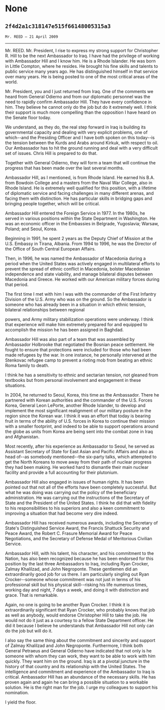 # None
## `2f4d2a1c318147e515f66148005315a3`
`Mr. REED — 21 April 2009`

---


Mr. REED. Mr. President, I rise to express my strong support for 
Christopher R. Hill to be the next Ambassador to Iraq. I have had the 
privilege of working with Ambassador Hill and I know him. He is a Rhode 
Islander. He was born in Little Compton, where he resides. He brought 
his fine skills and talents to public service many years ago. He has 
distinguished himself in that service over many years. He is being 
posted to one of the most critical areas of the world.

Mr. President, you and I just returned from Iraq. One of the comments 
we heard from General Odierno and from our diplomatic personnel was the 
need to rapidly confirm Ambassador Hill. They have every confidence in 
him. They believe he cannot only do the job but do it extremely well. I 
think their support is much more compelling than the opposition I have 
heard on the Senate floor today.

We understand, as they do, the real step forward in Iraq is building 
its governmental capacity and dealing with very explicit problems, one 
of which--and the Presiding Officer and I have both spoken on this 
today--is the tension between the Kurds and Arabs around Kirkuk, with 
respect to oil. Our Ambassador has to hit the ground running and deal 
with a very difficult set of issues. Chris Hill is prepared to do that.

Together with General Odierno, they will form a team that will 
continue the progress that has been made over the last several months.

Ambassador Hill, as I mentioned, is from Rhode Island. He earned his 
B.A. from Bowdoin College and a masters from the Naval War College, 
also in Rhode Island. He is extremely well qualified for this position, 
with a lifetime of diplomatic service and facing challenges in many 
different arenas, and facing them with distinction. He has particular 
skills in bridging gaps and bringing people together, which will be 
critical.

Ambassador Hill entered the Foreign Service in 1977. In the 1980s, he 
served in various positions within the State Department in Washington. 
He was an economic officer in the Embassies in Belgrade, Yugoslavia; 
Warsaw, Poland; and Seoul, Korea.

Beginning in 1991, he spent 2 years as the Deputy Chief of Mission at 
the U.S. Embassy in Tirana, Albania. From 1994 to 1996, he was the 
Director of the Office of South Central European Affairs.

Then, in 1996, he was named the Ambassador of Macedonia during a 
period when the United States was actively engaged in multilateral 
efforts to prevent the spread of ethnic conflict in Macedonia, bolster 
Macedonian independence and state viability, and manage bilateral 
disputes between Macedonia and Greece. He worked with our American 
military forces during that period.

The first time I met with him I was with the commander of the First 
Infantry Division of the U.S. Army who was on the ground. So the 
Ambassador is someone who has already been in a situation in which 
ethnic tension, bilateral relationships between regional


powers, and Army military stabilization operations were underway. I 
think that experience will make him extremely prepared for and equipped 
to accomplish the mission he has been assigned in Baghdad.

Ambassador Hill was also part of a team that was assembled by 
Ambassador Holbrooke that negotiated the Bosnian peace settlement. He 
fought to ensure that protections were included for those who had been 
made refugees by the war. In one instance, he personally intervened at 
the Stenkovac refugee camp to prevent a rioting mob from beating an 
ethnic Roma family to death.

I think he has a sensitivity to ethnic and sectarian tension, not 
gleaned from textbooks but from personal involvement and engagement in 
these situations.

In 2004, he returned to Seoul, Korea, this time as the Ambassador. 
There he partnered with Korean authorities and the commander of the 
U.S. Forces Korea, General Leon LePorte, another Rhode Islander, to 
develop and implement the most significant realignment of our military 
posture in the region since the Korean war. I think it was an effort 
that today is bearing fruit in terms of the ability of U.S. forces in 
Korea to continue their mission with a smaller footprint, and indeed to 
be able to support operations around the globe as units from Korea are 
being sent into the combat zone in Iraq and Afghanistan.

Most recently, after his experience as Ambassador to Seoul, he served 
as Assistant Secretary of State for East Asian and Pacific Affairs and 
also as head of--as somebody mentioned--the six-party talks, which 
attempted to get the North Koreans to move away from their path of 
nuclear progress they had been making. He worked hard to dismantle 
their main nuclear facility and provide a full accounting for their 
plutonium.

Ambassador Hill also engaged in issues of human rights. It has been 
pointed out that not all of the efforts have been completely 
successful. But what he was doing was carrying out the policy of the 
beneficiary administration. He was carrying out the instructions of the 
Secretary of State and the President of the United States. I think he 
did that with fidelity to his responsibilities to his superiors and 
also a keen commitment to improving a situation that had become very 
dire indeed.

Ambassador Hill has received numerous awards, including the Secretary 
of State's Distinguished Service Award, the Francis Shattuck Security 
and Peace Award, the Robert C. Frasure Memorial Award for Peace 
Negotiations, and the Secretary of Defense Medal of Meritorious 
Civilian Service.

Ambassador Hill, with his talent, his character, and his commitment 
to the Nation, has also been recognized because he has been endorsed 
for this position by the last three Ambassadors to Iraq, including Ryan 
Crocker, Zalmay Khalilzad, and John Negroponte. These gentlemen did an 
extraordinarily good job for us there. I am particularly singling out 
Ryan Crocker--someone whose commitment was not just in terms of his 
professional skill but his physical skill--risking his life numerous 
times, working day and night, 7 days a week, and doing it with 
distinction and grace. That is remarkable.

Again, no one is going to be another Ryan Crocker. I think it is 
extraordinarily significant that Ryan Crocker, who probably knows that 
job as well as anybody, would endorse Christopher Hill to take the job. 
He would not do it just as a courtesy to a fellow State Department 
officer. He did it because I believe he understands that Ambassador 
Hill not only can do the job but will do it.

I also say the same thing about the commitment and sincerity and 
support of Zalmay Khalilzad and John Negroponte. Furthermore, I think 
both General Petraeus and General Odierno have indicated that not only 
is he someone with whom they can work, they want to be able to work 
with him quickly. They want him on the ground. Iraq is at a pivotal 
juncture in the history of that country and its relationship with the 
United States. The intelligence and commitment and experience of the 
Ambassador to Iraq is critical. Ambassador Hill has an abundance of the 
necessary skills. He has proven again and again he can bring a possible 
situation to a workable solution. He is the right man for the job. I 
urge my colleagues to support his nomination.

I yield the floor.